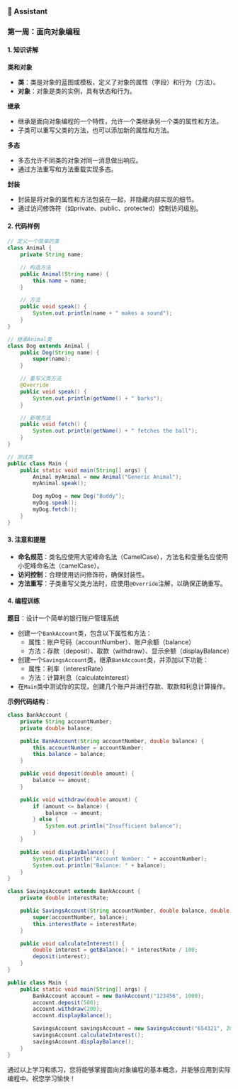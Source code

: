 ### 🤖 Assistant

### 第一周：面向对象编程

#### 1. 知识讲解
**类和对象**
- **类**：类是对象的蓝图或模板，定义了对象的属性（字段）和行为（方法）。
- **对象**：对象是类的实例，具有状态和行为。

**继承**
- 继承是面向对象编程的一个特性，允许一个类继承另一个类的属性和方法。
- 子类可以重写父类的方法，也可以添加新的属性和方法。

**多态**
- 多态允许不同类的对象对同一消息做出响应。
- 通过方法重写和方法重载实现多态。

**封装**
- 封装是将对象的属性和方法包装在一起，并隐藏内部实现的细节。
- 通过访问修饰符（如private、public、protected）控制访问级别。

#### 2. 代码样例
```java
// 定义一个简单的类
class Animal {
    private String name;

    // 构造方法
    public Animal(String name) {
        this.name = name;
    }

    // 方法
    public void speak() {
        System.out.println(name + " makes a sound");
    }
}

// 继承Animal类
class Dog extends Animal {
    public Dog(String name) {
        super(name);
    }

    // 重写父类方法
    @Override
    public void speak() {
        System.out.println(getName() + " barks");
    }

    // 新增方法
    public void fetch() {
        System.out.println(getName() + " fetches the ball");
    }
}

// 测试类
public class Main {
    public static void main(String[] args) {
        Animal myAnimal = new Animal("Generic Animal");
        myAnimal.speak();

        Dog myDog = new Dog("Buddy");
        myDog.speak();
        myDog.fetch();
    }
}
```

#### 3. 注意和提醒
- **命名规范**：类名应使用大驼峰命名法（CamelCase），方法名和变量名应使用小驼峰命名法（camelCase）。
- **访问控制**：合理使用访问修饰符，确保封装性。
- **方法重写**：子类重写父类方法时，应使用`@Override`注解，以确保正确重写。

#### 4. 编程训练
**题目**：设计一个简单的银行账户管理系统
- 创建一个`BankAccount`类，包含以下属性和方法：
    - 属性：账户号码（accountNumber）、账户余额（balance）
    - 方法：存款（deposit）、取款（withdraw）、显示余额（displayBalance）
- 创建一个`SavingsAccount`类，继承`BankAccount`类，并添加以下功能：
    - 属性：利率（interestRate）
    - 方法：计算利息（calculateInterest）
- 在`Main`类中测试你的实现，创建几个账户并进行存款、取款和利息计算操作。

**示例代码结构**：
```java
class BankAccount {
    private String accountNumber;
    private double balance;

    public BankAccount(String accountNumber, double balance) {
        this.accountNumber = accountNumber;
        this.balance = balance;
    }

    public void deposit(double amount) {
        balance += amount;
    }

    public void withdraw(double amount) {
        if (amount <= balance) {
            balance -= amount;
        } else {
            System.out.println("Insufficient balance");
        }
    }

    public void displayBalance() {
        System.out.println("Account Number: " + accountNumber);
        System.out.println("Balance: " + balance);
    }
}

class SavingsAccount extends BankAccount {
    private double interestRate;

    public SavingsAccount(String accountNumber, double balance, double interestRate) {
        super(accountNumber, balance);
        this.interestRate = interestRate;
    }

    public void calculateInterest() {
        double interest = getBalance() * interestRate / 100;
        deposit(interest);
    }
}

public class Main {
    public static void main(String[] args) {
        BankAccount account = new BankAccount("123456", 1000);
        account.deposit(500);
        account.withdraw(200);
        account.displayBalance();

        SavingsAccount savingsAccount = new SavingsAccount("654321", 2000, 5);
        savingsAccount.calculateInterest();
        savingsAccount.displayBalance();
    }
}
```

通过以上学习和练习，您将能够掌握面向对象编程的基本概念，并能够应用到实际编程中。祝您学习愉快！